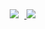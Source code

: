 <a href="https://instagram.com/alpox.dev">
    <img 
        src="http://img.shields.io/badge/-React-blue?style=flat&logo=React&link=https://instagram.com/alpox.dev/"
        style="height : auto; margin-left : 10px; margin-right : 10px;"/>
</a>
<a href="https://instagram.com/alpox.dev">
    <img 
        src="http://img.shields.io/badge/-JavaScript-yellow?style=flat&logo=JavaScript
        style="height : auto; margin-left : 10px; margin-right : 10px;"/>
</a>
